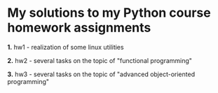 # My solutions to my Python course homework assignments

**1.** hw1 - realization of some linux utilities

**2.** hw2 - several tasks on the topic of "functional programming"

**3.** hw3 - several tasks on the topic of "advanced object-oriented programming"
